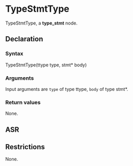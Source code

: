 <!-- This is an automatically generated file. Do not edit it manually. -->

# TypeStmtType

TypeStmtType, a **type_stmt** node.

## Declaration

### Syntax

TypeStmtType(ttype type, stmt* body)

### Arguments
Input arguments are `type` of type ttype, `body` of type stmt*.

### Return values

None.

## ASR

<!-- Generate ASR using pickle. -->

## Restrictions

<!-- Generated from asr_verify.cpp. -->
None.